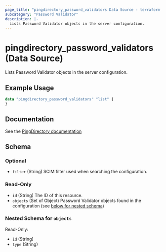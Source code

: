 ```yaml
---
page_title: "pingdirectory_password_validators Data Source - terraform-provider-pingdirectory"
subcategory: "Password Validator"
description: |-
  Lists Password Validator objects in the server configuration.
---
```


# pingdirectory_password_validators (Data Source)

Lists Password Validator objects in the server configuration.

## Example Usage

```terraform
data "pingdirectory_password_validators" "list" {
}
```

## Documentation
See the [PingDirectory documentation](https://docs.pingidentity.com/r/en-us/pingdirectory-93/pd_ds_config_password_validators)

<!-- schema generated by tfplugindocs -->
## Schema

### Optional

- `filter` (String) SCIM filter used when searching the configuration.

### Read-Only

- `id` (String) The ID of this resource.
- `objects` (Set of Object) Password Validator objects found in the configuration (see [below for nested schema](#nestedatt--objects))

<a id="nestedatt--objects"></a>
### Nested Schema for `objects`

Read-Only:

- `id` (String)
- `type` (String)

